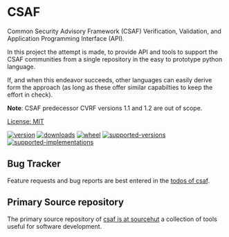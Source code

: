 # CSAF

Common Security Advisory Framework (CSAF) Verification, Validation, and Application Programming Interface (API).

In this project the attempt is made, to provide API and tools to support the CSAF communities from a single repository in the easy to prototype python language.

If, and when this endeavor succeeds, other languages can easily derive form the approach (as long as these offer similar capabilties to keep the effort in check).

**Note**: CSAF predecessor CVRF versions 1.1 and 1.2 are out of scope.

[License: MIT](https://git.sr.ht/~sthagen/csaf/tree/default/item/LICENSE)

[![version](https://img.shields.io/pypi/v/csaf.svg?style=flat)](https://pypi.python.org/pypi/csaf/)
[![downloads](https://pepy.tech/badge/csaf/month)](https://pepy.tech/project/csaf)
[![wheel](https://img.shields.io/pypi/wheel/csaf.svg?style=flat)](https://pypi.python.org/pypi/csaf/)
[![supported-versions](https://img.shields.io/pypi/pyversions/csaf.svg?style=flat)](https://pypi.python.org/pypi/csaf/)
[![supported-implementations](https://img.shields.io/pypi/implementation/csaf.svg?style=flat)](https://pypi.python.org/pypi/csaf/)

## Bug Tracker

Feature requests and bug reports are best entered in the [todos of csaf](https://todo.sr.ht/~sthagen/csaf).

## Primary Source repository

The primary source repository of [csaf is at sourcehut](https://git.sr.ht/~sthagen/csaf)
a collection of tools useful for software development.
